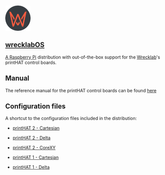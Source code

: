 <a href="https://www.wrecklab.com/"><img src="wrecklab_logo.png" width="80">

## wrecklabOS

A [Raspberry Pi](http://www.raspberrypi.org/) distribution with out-of-the-box support for the [Wrecklab](https://www.wrecklab.com/)'s printHAT control boards.

## Manual
The reference manual for the printHAT control boards can be found [here](https://docs.wrecklab.com/)

## Configuration files

A shortcut to the configuration files included in the distribution:

- [printHAT 2 - Cartesian](src/modules/klipper/filesystem/home/pi/klipper_config/config/generic-wrecklab-printhat-v2-cartesian.cfg)
- [printHAT 2 - Delta](src/modules/klipper/filesystem/home/pi/klipper_config/config/generic-wrecklab-printhat-v2-delta.cfg)
- [printHAT 2 - CoreXY](src/modules/klipper/filesystem/home/pi/klipper_config/config/generic-wrecklab-printhat-v2-corexy.cfg)

- [printHAT 1 - Cartesian](src/modules/klipper/filesystem/home/pi/klipper_config/config/generic-wrecklab-printhat-v1-cartesian.cfg)
- [printHAT 1 - Delta](src/modules/klipper/filesystem/home/pi/klipper_config/config/generic-wrecklab-printhat-v1-delta.cfg)
